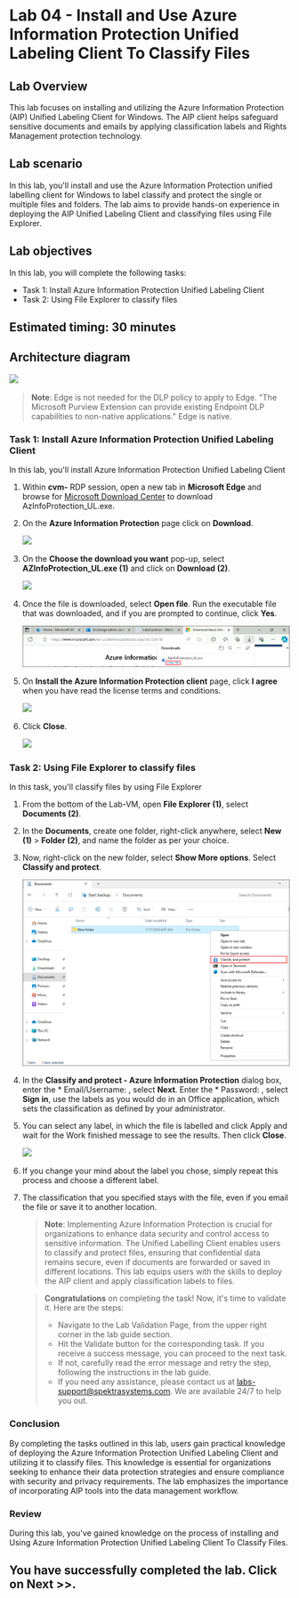 # Lab 04 - Install and Use Azure Information Protection Unified Labeling Client To Classify Files

## Lab Overview

This lab focuses on installing and utilizing the Azure Information Protection (AIP) Unified Labeling Client for Windows. The AIP client helps safeguard sensitive documents and emails by applying classification labels and Rights Management protection technology. 

## Lab scenario
In this lab, you'll install and use the Azure Information Protection unified labelling client for Windows to label classify and protect the single or multiple files and folders. The lab aims to provide hands-on experience in deploying the AIP Unified Labeling Client and classifying files using File Explorer.

## Lab objectives

In this lab, you will complete the following tasks:

+ Task 1: Install Azure Information Protection Unified Labeling Client
+ Task 2: Using File Explorer to classify files 

## Estimated timing: 30 minutes

## Architecture diagram

![](../media/purview-lab4.png)

>**Note**: Edge is not needed for the DLP policy to apply to Edge. "The Microsoft Purview Extension can provide existing Endpoint DLP capabilities to non-native applications." Edge is native.

### Task 1: Install Azure Information Protection Unified Labeling Client 

In this lab, you'll install Azure Information Protection Unified Labeling Client 

1. Within **cvm-<inject key="DeploymentID" enableCopy="false"/>** RDP session, open a new tab in **Microsoft Edge** and browse for [Microsoft Download Center](https://www.microsoft.com/en-us/download/details.aspx?id=53018) to download AzInfoProtection_UL.exe.

1. On the **Azure Information Protection** page click on **Download**.

   ![](../media/lab4-image1.png)

1. On the **Choose the download you want** pop-up, select **AZInfoProtection_UL.exe (1)** and click on **Download (2)**.

   ![](../media/lab4-image2.png)

1. Once the file is downloaded, select **Open file**. Run the executable file that was downloaded, and if you are prompted to continue, click **Yes**.

   ![](../media/openfile.png)

1. On **Install the Azure Information Protection client** page, click **I agree** when you have read the license terms and conditions.

   ![](../media/lab4-image3.png)

1. Click **Close**.

   ![](../media/lab4-image4.png)

### Task 2: Using File Explorer to classify files 

In this task, you'll classify files by using File Explorer

1. From the bottom of the Lab-VM, open **File Explorer (1)**, select **Documents (2)**.

1. In the **Documents**, create one folder, right-click anywhere, select **New (1)** > **Folder (2)**, and name the folder as per your choice.

1. Now, right-click on the new folder, select **Show More options**. Select **Classify and protect**.

   ![](../media/classify.png)

1. In the **Classify and protect - Azure Information Protection** dialog box, enter the * Email/Username: <inject key="AzureAdUserEmail"></inject>, select **Next**. Enter the * Password: <inject key="AzureAdUserPassword"></inject>, select **Sign in**, use the labels as you would do in an Office application, which sets the classification as defined by your administrator.
  
1. You can select any label, in which the file is labelled and click Apply and wait for the Work finished message to see the results. Then click **Close**.

   ![](../media/lab4image1.png)

1. If you change your mind about the label you chose, simply repeat this process and choose a different label.

1. The classification that you specified stays with the file, even if you email the file or save it to another location.

   >**Note**: Implementing Azure Information Protection is crucial for organizations to enhance data security and control access to sensitive information. The Unified 
    Labelling Client enables users to classify and protect files, ensuring that confidential data remains secure, even if documents are forwarded or saved in different 
    locations. This lab equips users with the skills to deploy the AIP client and apply classification labels to files.

    > **Congratulations** on completing the task! Now, it's time to validate it. Here are the steps:
   > - Navigate to the Lab Validation Page, from the upper right corner in the lab guide section.
   > - Hit the Validate button for the corresponding task. If you receive a success message, you can proceed to the next task. 
   > - If not, carefully read the error message and retry the step, following the instructions in the lab guide.
   > - If you need any assistance, please contact us at labs-support@spektrasystems.com. We are available 24/7 to help you out.

### Conclusion
By completing the tasks outlined in this lab, users gain practical knowledge of deploying the Azure Information Protection Unified Labeling Client and utilizing it to classify files. This knowledge is essential for organizations seeking to enhance their data protection strategies and ensure compliance with security and privacy requirements. The lab emphasizes the importance of incorporating AIP tools into the data management workflow.

### Review

During this lab, you've gained knowledge on the process of installing and Using Azure Information Protection Unified Labeling Client To Classify Files.

## You have successfully completed the lab. Click on Next >>.
